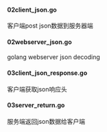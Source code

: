 #### 02client_json.go 
客户端post json数据到服务器端

#### 02webserver_json.go
golang webserver json decoding

#### 03client_json_response.go
客户端获取json响应头

#### 03server_return.go
服务端返回json数据给客户端
